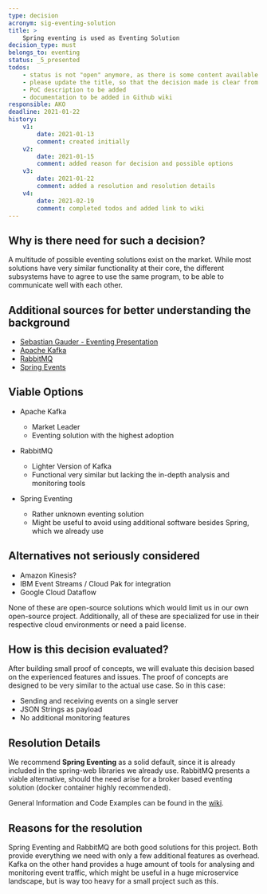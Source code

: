 ```yaml
---
type: decision
acronym: sig-eventing-solution
title: >
    Spring eventing is used as Eventing Solution
decision_type: must
belongs_to: eventing
status: _5_presented
todos:
    - status is not "open" anymore, as there is some content available
    - please update the title, so that the decision made is clear from it
    - PoC description to be added
    - documentation to be added in Github wiki
responsible: AKO
deadline: 2021-01-22
history:
    v1:
        date: 2021-01-13
        comment: created initially
    v2:
        date: 2021-01-15
        comment: added reason for decision and possible options
    v3:
        date: 2021-01-22
        comment: added a resolution and resolution details
    v4:
        date: 2021-02-19
        comment: completed todos and added link to wiki
---
```


## Why is there need for such a decision?

A multitude of possible eventing solutions exist on the market. While most solutions have very similar
functionality at their core, the different subsystems have to agree to use the same program, to be able to 
communicate well with each other. 

## Additional sources for better understanding the background

* [Sebastian Gauder - Eventing Presentation](https://www.doag.org/formes/pubfiles/9948769/2018-NN-Sebastian_Gauder-Eventing_mit_Apache_Kafka__Haben_ist_besser_als_Brauchen-Praesentation.pdf)
* [Apache Kafka](https://kafka.apache.org/)
* [RabbitMQ](https://www.rabbitmq.com/)
* [Spring Events](https://www.baeldung.com/spring-events)

## Viable Options

* Apache Kafka
    * Market Leader
    * Eventing solution with the highest adoption

* RabbitMQ
    * Lighter Version of Kafka
    * Functional very similar but lacking the in-depth analysis and monitoring tools

* Spring Eventing
    * Rather unknown eventing solution
    * Might be useful to avoid using additional software besides Spring, which we already use 

## Alternatives not seriously considered

* Amazon Kinesis?
* IBM Event Streams / Cloud Pak for integration
* Google Cloud Dataflow

None of these are open-source solutions which would limit us in our own open-source project.
Additionally, all of these are specialized for use in their respective cloud environments or need a paid license.

## How is this decision evaluated?

After building small proof of concepts, we will evaluate this decision based on the experienced features and issues.
The proof of concepts are designed to be very similar to the actual use case. So in this case:

* Sending and receiving events on a single server
* JSON Strings as payload
* No additional monitoring features
 
## Resolution Details

We recommend **Spring Eventing** as a solid default, since it is already included in the spring-web libraries we already use.
RabbitMQ presents a viable alternative, should the need arise for a broker based eventing solution 
(docker container highly recommended). 

General Information and Code Examples can be found in the [wiki](https://github.com/EVATool/evatool-backend/wiki/Spring-Eventing).

## Reasons for the resolution

Spring Eventing and RabbitMQ are both good solutions for this project. Both provide everything we need with only a 
few additional features as overhead. Kafka on the other hand provides a huge amount of tools for analysing and 
monitoring event traffic, which might be useful in a huge microservice landscape, but is way too heavy for a small 
project such as this.
